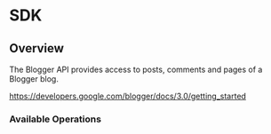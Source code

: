 # SDK

## Overview

The Blogger API provides access to posts, comments and pages of a Blogger blog.

<https://developers.google.com/blogger/docs/3.0/getting_started>
### Available Operations


